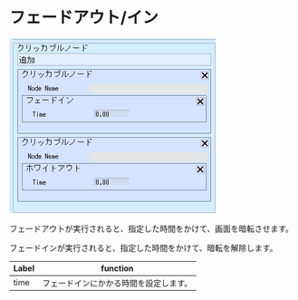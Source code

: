 
# フェードアウト/イン
![FadeOutIn](img/FadeOutIn.jpg)

フェードアウトが実行されると、指定した時間をかけて、画面を暗転させます。

フェードインが実行されると、指定した時間をかけて、暗転を解除します。

|  Label |  function  |
| ----   | ---- |
| time | フェードインにかかる時間を設定します。 |